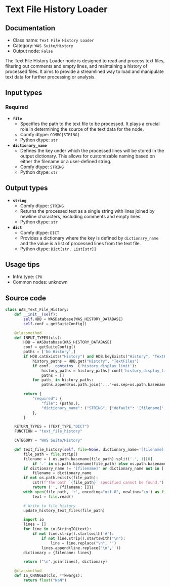 # Text File History Loader
## Documentation
- Class name: `Text File History Loader`
- Category: `WAS Suite/History`
- Output node: `False`

The Text File History Loader node is designed to read and process text files, filtering out comments and empty lines, and maintaining a history of processed files. It aims to provide a streamlined way to load and manipulate text data for further processing or analysis.
## Input types
### Required
- **`file`**
    - Specifies the path to the text file to be processed. It plays a crucial role in determining the source of the text data for the node.
    - Comfy dtype: `COMBO[STRING]`
    - Python dtype: `str`
- **`dictionary_name`**
    - Defines the key under which the processed lines will be stored in the output dictionary. This allows for customizable naming based on either the filename or a user-defined string.
    - Comfy dtype: `STRING`
    - Python dtype: `str`
## Output types
- **`string`**
    - Comfy dtype: `STRING`
    - Returns the processed text as a single string with lines joined by newline characters, excluding comments and empty lines.
    - Python dtype: `str`
- **`dict`**
    - Comfy dtype: `DICT`
    - Provides a dictionary where the key is defined by `dictionary_name` and the value is a list of processed lines from the text file.
    - Python dtype: `Dict[str, List[str]]`
## Usage tips
- Infra type: `CPU`
- Common nodes: unknown


## Source code
```python
class WAS_Text_File_History:
    def __init__(self):
        self.HDB = WASDatabase(WAS_HISTORY_DATABASE)
        self.conf = getSuiteConfig()

    @classmethod
    def INPUT_TYPES(cls):
        HDB = WASDatabase(WAS_HISTORY_DATABASE)
        conf = getSuiteConfig()
        paths = ['No History',]
        if HDB.catExists("History") and HDB.keyExists("History", "TextFiles"):
            history_paths = HDB.get("History", "TextFiles")
            if conf.__contains__('history_display_limit'):
                history_paths = history_paths[-conf['history_display_limit']:]
                paths = []
            for path_ in history_paths:
                paths.append(os.path.join('...'+os.sep+os.path.basename(os.path.dirname(path_)), os.path.basename(path_)))

        return {
            "required": {
                "file": (paths,),
                "dictionary_name": ("STRING", {"default": '[filename]', "multiline": True}),
            },
        }

    RETURN_TYPES = (TEXT_TYPE,"DICT")
    FUNCTION = "text_file_history"

    CATEGORY = "WAS Suite/History"

    def text_file_history(self, file=None, dictionary_name='[filename]]'):
        file_path = file.strip()
        filename = ( os.path.basename(file_path).split('.', 1)[0]
            if '.' in os.path.basename(file_path) else os.path.basename(file_path) )
        if dictionary_name != '[filename]' or dictionary_name not in [' ', '']:
            filename = dictionary_name
        if not os.path.exists(file_path):
            cstr(f"The path `{file_path}` specified cannot be found.").error.print()
            return ('', {filename: []})
        with open(file_path, 'r', encoding="utf-8", newline='\n') as file:
            text = file.read()

        # Write to file history
        update_history_text_files(file_path)

        import io
        lines = []
        for line in io.StringIO(text):
            if not line.strip().startswith('#'):
                if not line.strip().startswith("\n"):
                    line = line.replace("\n", '')
                lines.append(line.replace("\n",''))
        dictionary = {filename: lines}

        return ("\n".join(lines), dictionary)

    @classmethod
    def IS_CHANGED(cls, **kwargs):
        return float("NaN")

```
